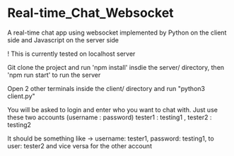 # Real-time_Chat_Websocket
A real-time chat app using websocket implemented by Python on the client side and Javascript on the server side

! This is currently tested on localhost server

Git clone the project and run 'npm install' insdie the server/ directory, then 'npm run start' to run the server
<p>Open 2 other terminals inside the client/ directory and run "python3 client.py" </p>
<p>You will be asked to login and enter who you want to chat with. Just use these two accounts (username : password) tester1 : testing1 , tester2 : testing2</p>
<p>It should be something like -> username: tester1, password: testing1, to user: tester2 and vice versa for the other account</p>
